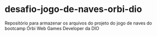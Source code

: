 # desafio-jogo-de-naves-orbi-dio
Repositório para armazenar os arquivos do projeto do jogo de naves do bootcamp Órbi Web Games Developer da DIO
